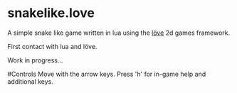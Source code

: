 snakelike.love
==============

A simple snake like game written in lua using the [löve](https://love2d.org/) 2d games framework.

First contact with lua and löve.

Work in progress...

#Controls
Move with the arrow keys.
Press 'h' for in-game help and additional keys.

